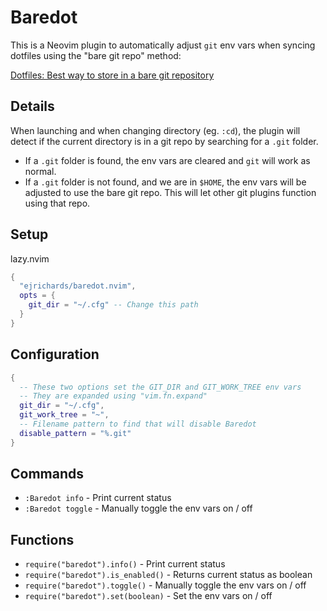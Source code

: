 # Baredot

This is a Neovim plugin to automatically adjust `git` env vars when syncing dotfiles using the "bare git repo" method:

[Dotfiles: Best way to store in a bare git repository](https://www.atlassian.com/git/tutorials/dotfiles)

## Details

When launching and when changing directory (eg. `:cd`), the plugin will detect if the current
directory is in a git repo by searching for a `.git` folder.

- If a `.git` folder is found, the env vars are cleared and `git` will work as normal.
- If a `.git` folder is not found, and we are in `$HOME`, the env vars will be adjusted to use the
bare git repo.  This will let other git plugins function using that repo.

## Setup

lazy.nvim
```lua
{
  "ejrichards/baredot.nvim",
  opts = {
    git_dir = "~/.cfg" -- Change this path
  }
}
```

## Configuration

```lua
{
  -- These two options set the GIT_DIR and GIT_WORK_TREE env vars
  -- They are expanded using "vim.fn.expand"
  git_dir = "~/.cfg",
  git_work_tree = "~",
  -- Filename pattern to find that will disable Baredot
  disable_pattern = "%.git"
}
```

## Commands

- `:Baredot info` - Print current status
- `:Baredot toggle` - Manually toggle the env vars on / off

## Functions

- `require("baredot").info()` - Print current status
- `require("baredot").is_enabled()` - Returns current status as boolean
- `require("baredot").toggle()` - Manually toggle the env vars on / off
- `require("baredot").set(boolean)` - Set the env vars on / off
